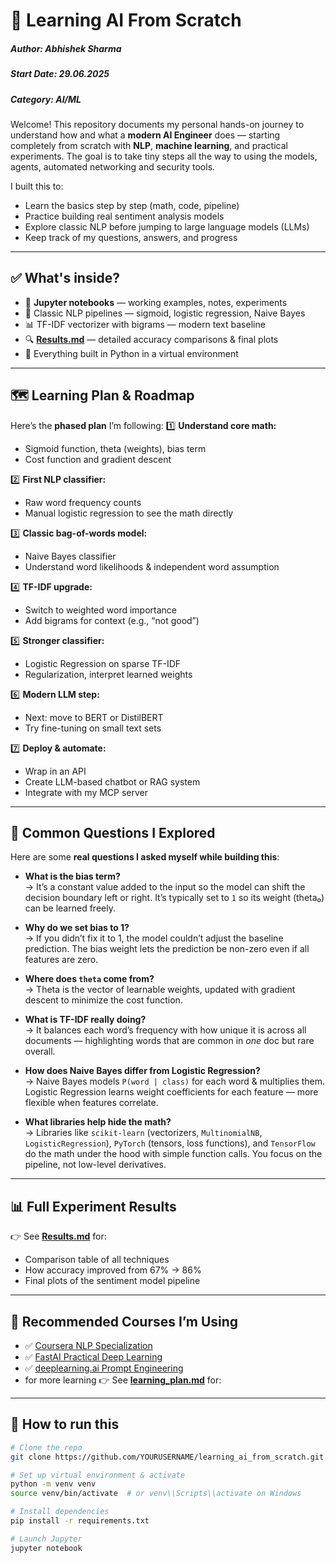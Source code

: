 # 🤖 Learning AI From Scratch

##### Author: Abhishek Sharma  
##### Start Date: 29.06.2025  
##### Category: AI/ML  

Welcome! This repository documents my personal hands-on journey to understand how and what a **modern AI Engineer** does — starting completely from scratch with **NLP**, **machine learning**, and practical experiments. The goal is to take tiny steps all the way to using the models, agents, automated networking and security tools.

I built this to:
- Learn the basics step by step (math, code, pipeline)
- Practice building real sentiment analysis models
- Explore classic NLP before jumping to large language models (LLMs)
- Keep track of my questions, answers, and progress

---

## ✅ What's inside?

- 📓 **Jupyter notebooks** — working examples, notes, experiments  
- 🧩 Classic NLP pipelines — sigmoid, logistic regression, Naive Bayes  
- 📊 TF-IDF vectorizer with bigrams — modern text baseline  
- 🔍 **[Results.md](Results.md)** — detailed accuracy comparisons & final plots  
- 📂 Everything built in Python in a virtual environment

---

## 🗺️ Learning Plan & Roadmap

Here’s the **phased plan** I’m following:
1️⃣ **Understand core math:**  
   - Sigmoid function, theta (weights), bias term  
   - Cost function and gradient descent  

2️⃣ **First NLP classifier:**  
   - Raw word frequency counts  
   - Manual logistic regression to see the math directly

3️⃣ **Classic bag-of-words model:**  
   - Naive Bayes classifier  
   - Understand word likelihoods & independent word assumption

4️⃣ **TF-IDF upgrade:**  
   - Switch to weighted word importance  
   - Add bigrams for context (e.g., “not good”)

5️⃣ **Stronger classifier:**  
   - Logistic Regression on sparse TF-IDF  
   - Regularization, interpret learned weights

6️⃣ **Modern LLM step:**  
   - Next: move to BERT or DistilBERT  
   - Try fine-tuning on small text sets

7️⃣ **Deploy & automate:**  
   - Wrap in an API  
   - Create LLM-based chatbot or RAG system  
   - Integrate with my MCP server

---

## 🔢 Common Questions I Explored

Here are some **real questions I asked myself while building this**:

- **What is the bias term?**  
  → It’s a constant value added to the input so the model can shift the decision boundary left or right. It’s typically set to `1` so its weight (theta₀) can be learned freely.  

- **Why do we set bias to 1?**  
  → If you didn’t fix it to 1, the model couldn’t adjust the baseline prediction. The bias weight lets the prediction be non-zero even if all features are zero.

- **Where does `theta` come from?**  
  → Theta is the vector of learnable weights, updated with gradient descent to minimize the cost function.

- **What is TF-IDF really doing?**  
  → It balances each word’s frequency with how unique it is across all documents — highlighting words that are common in *one* doc but rare overall.

- **How does Naive Bayes differ from Logistic Regression?**  
  → Naive Bayes models `P(word | class)` for each word & multiplies them. Logistic Regression learns weight coefficients for each feature — more flexible when features correlate.

- **What libraries help hide the math?**  
  → Libraries like `scikit-learn` (vectorizers, `MultinomialNB`, `LogisticRegression`), `PyTorch` (tensors, loss functions), and `TensorFlow` do the math under the hood with simple function calls. You focus on the pipeline, not low-level derivatives.

---

## 📊 Full Experiment Results

👉 See **[Results.md](Results.md)** for:
- Comparison table of all techniques
- How accuracy improved from 67% → 86%
- Final plots of the sentiment model pipeline

---

## 🚀 Recommended Courses I’m Using

- ✅ [Coursera NLP Specialization](https://www.coursera.org/specializations/natural-language-processing)
- ✅ [FastAI Practical Deep Learning](https://course.fast.ai/)
- ✅ [deeplearning.ai Prompt Engineering](https://learn.deeplearning.ai/)
- for more learning 👉 See **[learning_plan.md](learning_plan.md)** for:

---

## 🔗 How to run this

```bash
# Clone the repo
git clone https://github.com/YOURUSERNAME/learning_ai_from_scratch.git

# Set up virtual environment & activate
python -m venv venv
source venv/bin/activate  # or venv\\Scripts\\activate on Windows

# Install dependencies
pip install -r requirements.txt

# Launch Jupyter
jupyter notebook
